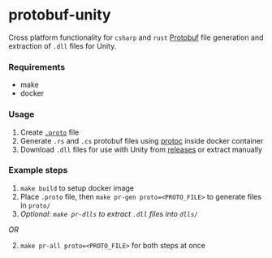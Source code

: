 # protobuf-unity

Cross platform functionality for `csharp` and `rust` [Protobuf](https://developers.google.com/protocol-buffers) file generation and extraction of `.dll` files for Unity.

### Requirements

- make
- docker

### Usage

1. Create [`.proto`](https://developers.google.com/protocol-buffers/docs/) file
2. Generate `.rs` and `.cs` protobuf files using [protoc](https://github.com/protocolbuffers/protobuf/releases/tag/v3.14.0) inside docker container
3. Download `.dll` files for use with Unity from [releases]() or extract manually

### Example steps

1. `make build` to setup docker image
2. Place `.proto` file, then `make pr-gen proto=<PROTO_FILE>` to generate files in `proto/`
3. _Optional: `make pr-dlls` to extract `.dll` files into `dlls/`_

_OR_

2. `make pr-all proto=<PROTO_FILE>` for both steps at once
